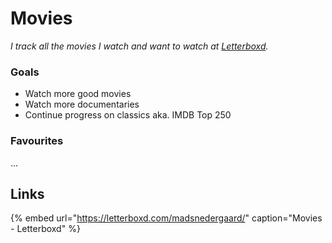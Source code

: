 # Movies

_I track all the movies I watch and want to watch at_ [_Letterboxd_](https://letterboxd.com/madsnedergaard/)_._

### Goals

* Watch more good movies
* Watch more documentaries
* Continue progress on classics aka. IMDB Top 250

### Favourites

...



## Links



{% embed url="https://letterboxd.com/madsnedergaard/" caption="Movies - Letterboxd" %}

